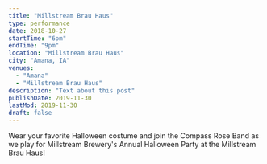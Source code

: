 ```yaml
---
title: "Millstream Brau Haus"
type: performance
date: 2018-10-27
startTime: "6pm"
endTime: "9pm"
location: "Millstream Brau Haus"
city: "Amana, IA"
venues:
  - "Amana"
  - "Millstream Brau Haus"
description: "Text about this post"
publishDate: 2019-11-30
lastMod: 2019-11-30
draft: false
---
```


Wear your favorite Halloween costume and join the Compass Rose Band as we play for Millstream Brewery's Annual Halloween Party at the Millstream Brau Haus!
